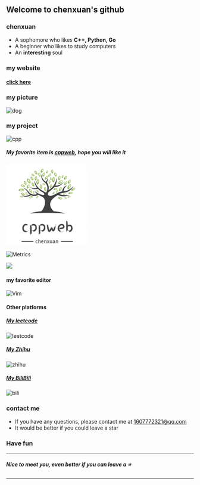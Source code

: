 ## Welcome to chenxuan's github

### **chenxuan**

- A sophomore who likes **C++, Python, Go**
- A beginner who likes to study computers
- An **interesting** soul

### my website

#### [click here](https://chenxuanweb.top/)

### my picture

![dog](https://i.loli.net/2021/10/25/7pQUDsB12GE4tgx.png)

### my project

![cpp](https://github-readme-stats.vercel.app/api?username=chenxuan520&&show_icons=true&theme=radical)

##### My favorite item is [cppweb](https://github.com/chenxuan520/cppweb), hope you will like it

![cppweb](https://github.com/chenxuan520/cppweb/blob/master/logo.png)

![Metrics](https://metrics.lecoq.io/chenxuan520?template=classic&config.timezone=Asia%2FShanghai)

![](https://github-readme-stats.vercel.app/api/top-langs/?username=chenxuan520&layout=compact&hide_border=true&langs_count=5)

#### my favorite editor

![Vim](https://edyfox.codecarver.org/html/vim-logo-en.png)

#### Other platforms

##### [My leetcode](https://leetcode-cn.com/u/chenxuancode)

![leetcode](https://stats.justsong.cn/api/leetcode?username=chenxuancode&cn=true)

##### [My Zhihu](https://www.zhihu.com/people/4-86-2-14)

![zhihu](https://stats.justsong.cn/api/zhihu?username=4-86-2-14)

##### [My BiliBili](https://space.bilibili.com/322142755?spm_id_from=333.337.0.0)

![bili](https://stats.justsong.cn/api/bilibili/?id=322142755)



### contact me

- If you have any questions, please contact me at 1607772321@qq.com
- It would be better if you could leave a star

### Have fun

---

##### Nice to meet you, even better if you can leave a ⭐

---

